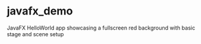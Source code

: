 # javafx_demo
JavaFX HelloWorld app showcasing a fullscreen red background with basic stage and scene setup
